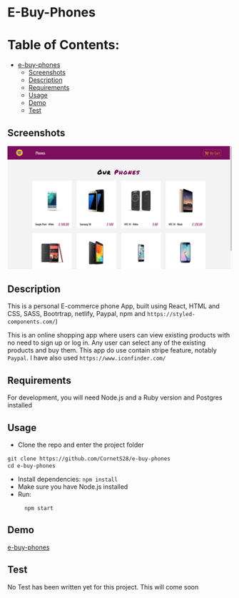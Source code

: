# E-Buy-Phones

# Table of Contents:

- [e-buy-phones](#e-buy-phones)
  - [Screenshots](#screenshots)
  - [Description](#description)
  - [Requirements](#requirements)
  - [Usage](#usage)
  - [Demo](#demo)
  - [Test](#test)

## Screenshots

![](https://github.com/CornetS28/e-buy-phones/blob/master/public/images/Screenshot.png)


## Description

This is a personal E-commerce phone App, built using React, HTML and CSS, SASS, Bootrtrap, netlify, Paypal, npm and `https://styled-components.com/`)

This is an online shopping app where users can view existing products with no need to sign up or log in. Any user can select any of the existing products and buy them. This app do use contain stripe feature, notably `Paypal`. I have also used `https://www.iconfinder.com/`

## Requirements

For development, you will need Node.js and a Ruby version and Postgres installed

## Usage

- Clone the repo and enter the project folder

```
git clone https://github.com/CornetS28/e-buy-phones
cd e-buy-phones
```

- Install dependencies: `npm install`
- Make sure you have Node.js installed
- Run:
  ```
    npm start
  ```

## Demo

[e-buy-phones](https://e-buy-phones.netlify.app/)

## Test

No Test has been written yet for this project. This will come soon
